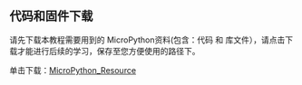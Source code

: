 ## 代码和固件下载

请先下载本教程需要用到的 MicroPython资料(包含：代码 和 库文件），请点击下载才能进行后续的学习，保存至您方便使用的路径下。

单击下载：[MicroPython_Resource](./MicroPython_Resource.7z) 




